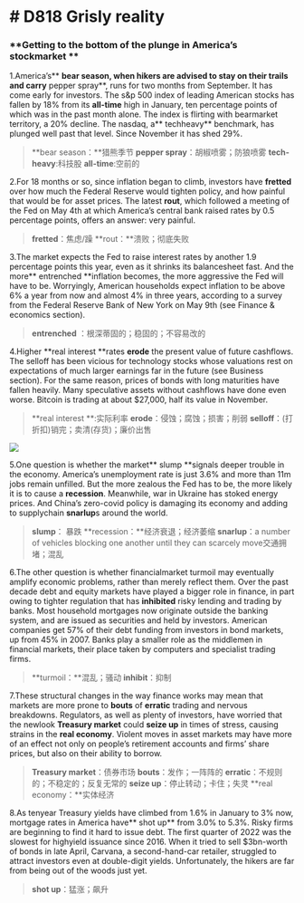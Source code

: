 # # D818 Grisly reality
### **Getting to the bottom of the plunge in America’s stockmarket **
1.America’s** **bear season, when hikers are advised to stay on their trails and carry** pepper spray**, runs for two months from September. It has come early for investors. The s&p 500 index of leading American stocks has fallen by 18% from its **all-time** high in January, ten percentage points of which was in the past month alone. The index is flirting with bear­market territory, a 20% decline. The nasdaq, a** tech­heavy** benchmark, has plunged well past that level. Since November it has shed 29%.

> **bear season：**猎熊季节
> **pepper spray**：胡椒喷雾；防狼喷雾
> **tech­heavy**:科技股
> **all-time**:空前的

2.For 18 months or so, since inflation began to climb, investors have **fretted** over how much the Federal Reserve would tighten policy, and how painful that would be for asset prices. The latest **rout**, which followed a meeting of the Fed on May 4th at which America’s central bank raised rates by 0.5 percentage points, offers an answer: very painful.

> **fretted**：焦虑/躁
> **rout：**溃败；彻底失败

3.The market expects the Fed to raise interest rates by another 1.9 percentage points this year, even as it shrinks its balance­sheet fast. And the more** entrenched **inflation becomes, the more aggressive the Fed will have to be. Worryingly, American households expect inflation to be above 6% a year from now and almost 4% in three years, according to a survey from the Federal Reserve Bank of New York on May 9th (see Finance & economics section).

> **entrenched** ：根深蒂固的；稳固的；不容易改的

4.Higher **real interest **rates **erode** the present value of future cashflows. The sell­off has been vicious for technology stocks whose valuations rest on expectations of much larger earnings far in the future (see Business section). For the same reason, prices of bonds with long maturities have fallen heavily. Many speculative assets without cashflows have done even worse. Bitcoin is trading at about $27,000, half its value in November.

> **real interest **:实际利率
> **erode**：侵蚀；腐蚀；损害；削弱
> **sell­off**：(打折扣)销完；卖清(存货)；廉价出售

![](./archive/img/boxcnGQs6QhMN1K0DjS9UOJewCd.png)

5.One question is whether the market** slump **signals deeper trouble in the economy. America’s unemployment rate is just 3.6% and more than 11m jobs remain unfilled. But the more zealous the Fed has to be, the more likely it is to cause a **recession**. Meanwhile, war in Ukraine has stoked energy prices. And China’s zero­-covid policy is damaging its economy and adding to supply­chain **snarl­up**s around the world.

> **slump**： 暴跌
> **recession：**经济衰退；经济萎缩
> **snarl­up**：a number of vehicles blocking one another until they can scarcely move交通拥堵；混乱

6.The other question is whether financial­market turmoil may eventually amplify economic problems, rather than merely re­flect them. Over the past decade debt and equity markets have played a bigger role in finance, in part owing to tighter regulation that has **inhibited** risky lending and trading by banks. Most household mortgages now originate outside the banking system, and are issued as securities and held by investors. American companies get 57% of their debt funding from investors in bond markets, up from 45% in 2007. Banks play a smaller role as the middlemen in financial markets, their place taken by computers and specialist trading firms.

> **turmoil：**混乱；骚动
> **inhibit**：抑制

7.These structural changes in the way finance works may mean that markets are more prone to **bouts** of **erratic** trading and nervous breakdowns. Regulators, as well as plenty of investors, have worried that the new­look **Treasury market** could **seize up** in times of stress, causing strains in the **real economy**. Violent moves in asset markets may have more of an effect not only on people’s retirement accounts and firms’ share prices, but also on their ability to borrow.

> **Treasury market**：债券市场
> **bouts**：发作；一阵阵的
> **erratic**：不规则的；不稳定的；反复无常的
> **seize up**：停止转动；卡住；失灵
> **real economy：**实体经济

8.As ten­year Treasury yields have climbed from 1.6% in January to 3% now, mortgage rates in America have** shot up** from 3.0% to 5.3%. Risky firms are beginning to find it hard to issue debt. The first quarter of 2022 was the slowest for high­yield issuance since 2016. When it tried to sell $3bn-­worth of bonds in late April, Carvana, a second-­hand­-car retailer, struggled to attract investors even at double­-digit yields. Unfortunately, the hikers are far from being out of the woods just yet.

> **shot up**：猛涨；飙升

